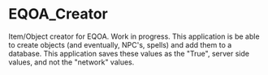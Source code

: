 # EQOA_Creator
Item/Object creator for EQOA. Work in progress. 
This application is be able to create objects (and eventually, NPC's, spells) and add them to a database. 
This application saves these values as the "True", server side values, and not the "network" values. 

